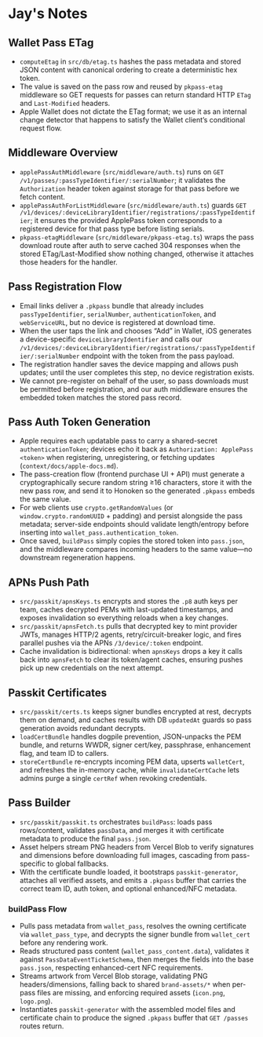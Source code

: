 # Jay's Notes

## Wallet Pass ETag

- `computeEtag` in `src/db/etag.ts` hashes the pass metadata and stored JSON content with canonical ordering to create a deterministic hex token.
- The value is saved on the pass row and reused by `pkpass-etag` middleware so GET requests for passes can return standard HTTP `ETag` and `Last-Modified` headers.
- Apple Wallet does not dictate the ETag format; we use it as an internal change detector that happens to satisfy the Wallet client’s conditional request flow.

## Middleware Overview

- `applePassAuthMiddleware` (`src/middleware/auth.ts`) runs on `GET /v1/passes/:passTypeIdentifier/:serialNumber`; it validates the `Authorization` header token against storage for that pass before we fetch content.
- `applePassAuthForListMiddleware` (`src/middleware/auth.ts`) guards `GET /v1/devices/:deviceLibraryIdentifier/registrations/:passTypeIdentifier`; it ensures the provided ApplePass token corresponds to a registered device for that pass type before listing serials.
- `pkpass-etagMiddleware` (`src/middleware/pkpass-etag.ts`) wraps the pass download route after auth to serve cached 304 responses when the stored ETag/Last-Modified show nothing changed, otherwise it attaches those headers for the handler.

## Pass Registration Flow

- Email links deliver a `.pkpass` bundle that already includes `passTypeIdentifier`, `serialNumber`, `authenticationToken`, and `webServiceURL`, but no device is registered at download time.
- When the user taps the link and chooses “Add” in Wallet, iOS generates a device-specific `deviceLibraryIdentifier` and calls our `/v1/devices/:deviceLibraryIdentifier/registrations/:passTypeIdentifier/:serialNumber` endpoint with the token from the pass payload.
- The registration handler saves the device mapping and allows push updates; until the user completes this step, no device registration exists.
- We cannot pre-register on behalf of the user, so pass downloads must be permitted before registration, and our auth middleware ensures the embedded token matches the stored pass record.

## Pass Auth Token Generation

- Apple requires each updatable pass to carry a shared-secret `authenticationToken`; devices echo it back as `Authorization: ApplePass <token>` when registering, unregistering, or fetching updates (`context/docs/apple-docs.md`).
- The pass-creation flow (frontend purchase UI + API) must generate a cryptographically secure random string ≥16 characters, store it with the new pass row, and send it to Honoken so the generated `.pkpass` embeds the same value.
- For web clients use `crypto.getRandomValues` (or `window.crypto.randomUUID` + padding) and persist alongside the pass metadata; server-side endpoints should validate length/entropy before inserting into `wallet_pass.authentication_token`.
- Once saved, `buildPass` simply copies the stored token into `pass.json`, and the middleware compares incoming headers to the same value—no downstream regeneration happens.

## APNs Push Path

- `src/passkit/apnsKeys.ts` encrypts and stores the `.p8` auth keys per team, caches decrypted PEMs with last-updated timestamps, and exposes invalidation so everything reloads when a key changes.
- `src/passkit/apnsFetch.ts` pulls that decrypted key to mint provider JWTs, manages HTTP/2 agents, retry/circuit-breaker logic, and fires parallel pushes via the APNs `/3/device/:token` endpoint.
- Cache invalidation is bidirectional: when `apnsKeys` drops a key it calls back into `apnsFetch` to clear its token/agent caches, ensuring pushes pick up new credentials on the next attempt.

## Passkit Certificates

- `src/passkit/certs.ts` keeps signer bundles encrypted at rest, decrypts them on demand, and caches results with DB `updatedAt` guards so pass generation avoids redundant decrypts.
- `loadCertBundle` handles dogpile prevention, JSON-unpacks the PEM bundle, and returns WWDR, signer cert/key, passphrase, enhancement flag, and team ID to callers.
- `storeCertBundle` re-encrypts incoming PEM data, upserts `walletCert`, and refreshes the in-memory cache, while `invalidateCertCache` lets admins purge a single `certRef` when revoking credentials.

## Pass Builder

- `src/passkit/passkit.ts` orchestrates `buildPass`: loads pass rows/content, validates `passData`, and merges it with certificate metadata to produce the final `pass.json`.
- Asset helpers stream PNG headers from Vercel Blob to verify signatures and dimensions before downloading full images, cascading from pass-specific to global fallbacks.
- With the certificate bundle loaded, it bootstraps `passkit-generator`, attaches all verified assets, and emits a `.pkpass` buffer that carries the correct team ID, auth token, and optional enhanced/NFC metadata.

### buildPass Flow

- Pulls pass metadata from `wallet_pass`, resolves the owning certificate via `wallet_pass_type`, and decrypts the signer bundle from `wallet_cert` before any rendering work.
- Reads structured pass content (`wallet_pass_content.data`), validates it against `PassDataEventTicketSchema`, then merges the fields into the base `pass.json`, respecting enhanced-cert NFC requirements.
- Streams artwork from Vercel Blob storage, validating PNG headers/dimensions, falling back to shared `brand-assets/*` when per-pass files are missing, and enforcing required assets (`icon.png`, `logo.png`).
- Instantiates `passkit-generator` with the assembled model files and certificate chain to produce the signed `.pkpass` buffer that `GET /passes` routes return.
